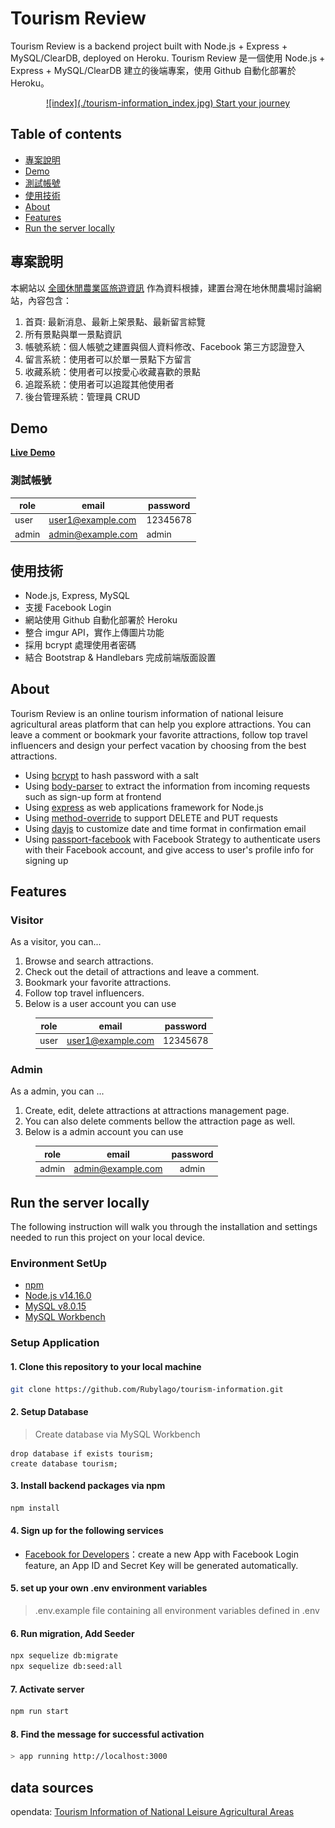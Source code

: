 # Tourism Review

Tourism Review is a backend project built with Node.js + Express + MySQL/ClearDB, deployed on Heroku.
Tourism Review 是一個使用 Node.js + Express + MySQL/ClearDB 建立的後端專案，使用 Github 自動化部署於 Heroku。

<p align="center">
  <a href="https://desolate-falls-97924.herokuapp.com/"> 
  ![index](./tourism-information_index.jpg)
  Start your journey</a>
</p>

## Table of contents
- [專案說明](#專案說明)
- [Demo](#Demo)
- [測試帳號](#測試帳號)
- [使用技術](#使用技術)
- [About](#About)
- [Features](#Features)
- [Run the server locally](#Run-the-server-locally)

## 專案說明

本網站以 [全國休閒農業區旅遊資訊](https://data.gov.tw/dataset/6406) 作為資料根據，建置台灣在地休閒農場討論網站，內容包含：

  1. 首頁: 最新消息、最新上架景點、最新留言綜覽
  2. 所有景點與單一景點資訊
  3. 帳號系統：個人帳號之建置與個人資料修改、Facebook 第三方認證登入
  4. 留言系統：使用者可以於單一景點下方留言
  5. 收藏系統：使用者可以按愛心收藏喜歡的景點
  6. 追蹤系統：使用者可以追蹤其他使用者
  7. 後台管理系統：管理員 CRUD

## Demo

**[Live Demo](https://desolate-falls-97924.herokuapp.com/)**  

### 測試帳號

|role|  email   | password  |
|---- |  ----  | ----  |
|user|user1@example.com|12345678|
|admin|admin@example.com|admin|

## 使用技術

- Node.js, Express, MySQL
- 支援 Facebook Login
- 網站使用 Github 自動化部署於 Heroku
- 整合 imgur API，實作上傳圖片功能
- 採用 bcrypt 處理使用者密碼
- 結合 Bootstrap & Handlebars 完成前端版面設置

## About

Tourism Review is an online tourism information of national leisure agricultural areas platform that can help you explore attractions. You can leave a comment or bookmark your favorite attractions, follow top travel influencers and design your perfect vacation by choosing from the best attractions.

- Using [bcrypt](https://www.npmjs.com/package/bcrypt) to hash password with a salt
- Using [body-parser](https://www.npmjs.com/package/body-parser) to extract the information from incoming requests such as sign-up form at frontend
- Using [express](https://expressjs.com) as web applications framework for Node.js
- Using [method-override](https://www.npmjs.com/package/method-override) to support DELETE and PUT requests
- Using [dayjs](https://www.npmjs.com/package/dayjs) to customize date and time format in confirmation email
- Using [passport-facebook](http://www.passportjs.org/packages/passport-facebook/) with Facebook Strategy to authenticate users with their Facebook account, and give access to user's profile info for signing up

## Features

### Visitor

As a visitor, you can...

1. Browse and search attractions.
2. Check out the detail of attractions and leave a comment.
3. Bookmark your favorite attractions.
4. Follow top travel influencers.
5. Below is a user account you can use

<div style="margin-left: 40px; text-align: center;">

|role|  email   | password  |
|---- |  ----  | ----  |
|user|user1@example.com|12345678|
</div>

### Admin

As a admin, you can ...

1. Create, edit, delete attractions at attractions management page.
2. You can also delete comments bellow the attraction page as well.
3. Below is a admin account you can use

<div style="margin-left: 40px; text-align: center;">

|role|  email   | password  |
|---- |  ----  | ----  |
|admin|admin@example.com|admin|
</div>

## Run the server locally

The following instruction will walk you through the installation and settings needed to run this project on your local device.

### Environment SetUp

- [npm](https://www.npmjs.com/get-npm)
- [Node.js v14.16.0](https://nodejs.org/en/download/)
- [MySQL v8.0.15](https://dev.mysql.com/downloads/mysql/)
- [MySQL Workbench](https://dev.mysql.com/downloads/workbench/)

### Setup Application

#### **1. Clone this repository to your local machine**

```bash
git clone https://github.com/Rubylago/tourism-information.git
```

#### **2. Setup Database**

> Create database via MySQL Workbench

```
drop database if exists tourism;
create database tourism;
```

#### **3. Install backend packages via npm**

```bash
npm install
```

#### **4. Sign up for the following services**

- [Facebook for Developers](https://developers.facebook.com/)：create a new App with Facebook Login feature, an App ID and Secret Key will be generated automatically.

#### **5. set up your own .env environment variables**

> .env.example file containing all environment variables defined in .env

#### **6. Run migration, Add Seeder**

```bash
npx sequelize db:migrate
npx sequelize db:seed:all
```

#### **7. Activate server**

```bash
npm run start
```

#### **8. Find the message for successful activation**

```bash
> app running http://localhost:3000
```

## data sources
opendata: [Tourism Information of National Leisure Agricultural Areas](https://data.gov.tw/dataset/6406)
